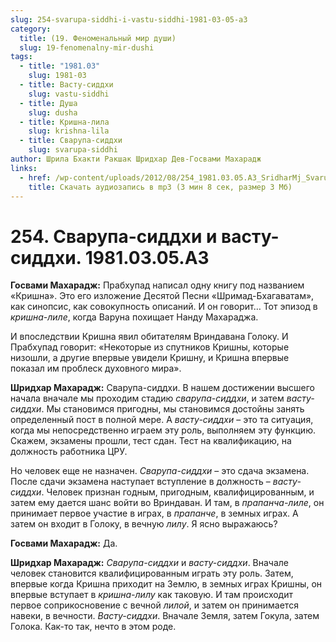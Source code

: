 ```yaml
---
slug: 254-svarupa-siddhi-i-vastu-siddhi-1981-03-05-a3
category:
  title: (19. Феноменальный мир души)
  slug: 19-fenomenalny-mir-dushi
tags:
  - title: "1981.03"
    slug: 1981-03
  - title: Васту-сиддхи
    slug: vastu-siddhi
  - title: Душа
    slug: dusha
  - title: Кришна-лила
    slug: krishna-lila
  - title: Сварупа-сиддхи
    slug: svarupa-siddhi
author: Шрила Бхакти Ракшак Шридхар Дев-Госвами Махарадж
links:
  - href: /wp-content/uploads/2012/08/254_1981.03.05.A3_SridharMj_Svarupa-siddhi_i_vastu-siddhi.mp3
    title: Скачать аудиозапись в mp3 (3 мин 8 сек, размер 3 Мб)
---
```


# 254. Сварупа-сиддхи и васту-сиддхи. 1981.03.05.A3

**Госвами Махарадж:** Прабхупад написал одну книгу под названием «Кришна». Это его изложение Десятой Песни «Шримад-Бхагаватам», как синопсис, как совокупность описаний. И он говорит… Тот эпизод в *кришна-лиле*, когда Варуна похищает Нанду Махараджа.

И впоследствии Кришна явил обитателям Вриндавана Голоку. И Прабхупад говорит: «Некоторые из спутников Кришны, которые низошли, а другие впервые увидели Кришну, и Кришна впервые показал им проблеск духовного мира».

**Шридхар Махарадж:** Сварупа-сиддхи. В нашем достижении высшего начала вначале мы проходим стадию *сварупа-сиддхи*, и затем *васту-сиддхи*. Мы становимся пригодны, мы становимся достойны занять определенный пост в полной мере. А *васту-сиддхи* – это та ситуация, когда мы непосредственно играем эту роль, выполняем эту функцию. Скажем, экзамены прошли, тест сдан. Тест на квалификацию, на должность работника ЦРУ.

Но человек еще не назначен. *Сварупа-сиддхи* – это сдача экзамена. После сдачи экзамена наступает вступление в должность – *васту-сиддхи*. Человек признан годным, пригодным, квалифицированным, и затем ему дается шанс войти во Вриндаван. И там, в *прапанча-лиле*, он принимает первое участие в играх, в *прапанче*, в земных играх. А затем он входит в Голоку, в вечную *лилу*. Я ясно выражаюсь?

**Госвами Махарадж:** Да.

**Шридхар Махарадж:** *Сварупа-сиддхи* и *васту-сиддхи*. Вначале человек становится квалифицированным играть эту роль. Затем, впервые когда Кришна приходит на Землю, в земных играх Кришны, он впервые вступает в *кришна-лилу* как таковую. И там происходит первое соприкосновение с вечной *лилой*, и затем он принимается навеки, в вечности. *Васту-сиддхи*. Вначале Земля, затем Гокула, затем Голока. Как-то так, нечто в этом роде.

